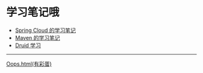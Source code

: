 # 学习笔记哦

* [Spring Cloud 的学习笔记](./md/SpringCloud学习笔记.md)
* [Maven 的学习笔记](./md/maven学习笔记.md)
* [Druid 学习](./md/Druid学习.md) 
---

<a href="./oops.html">Oops.html(有彩蛋)</a> 